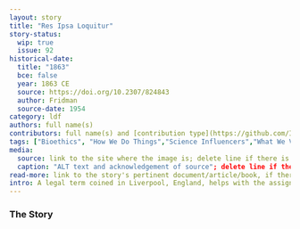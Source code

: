 ```yaml
---
layout: story
title: "Res Ipsa Loquitur"
story-status:
  wip: true
  issue: 92
historical-date:
  title: "1863"
  bce: false
  year: 1863 CE
  source: https://doi.org/10.2307/824843
  author: Fridman
  source-date: 1954
category: ldf
authors: full name(s)
contributors: full name(s) and [contribution type](https://github.com/Ismael-KG/A-History-of-Research-Ethics/blob/main/Protocols.md#Protocol-3-Contribution-Types) between brackets
tags: ["Bioethics", "How We Do Things","Science Influencers","What We Value"]
media:
  source: link to the site where the image is; delete line if there is no image
  caption: "ALT text and acknowledgement of source"; delete line if there is no image
read-more: link to the story's pertinent document/article/book, if there is one; otherwise, delete line
intro: A legal term coined in Liverpool, England, helps with the assignation of responsibility.
---
```

### The Story
<!-- Paste the story into this line! Remember the old adage: a line is a paragraph, and a blank line must be placed between paragraphs. -->

